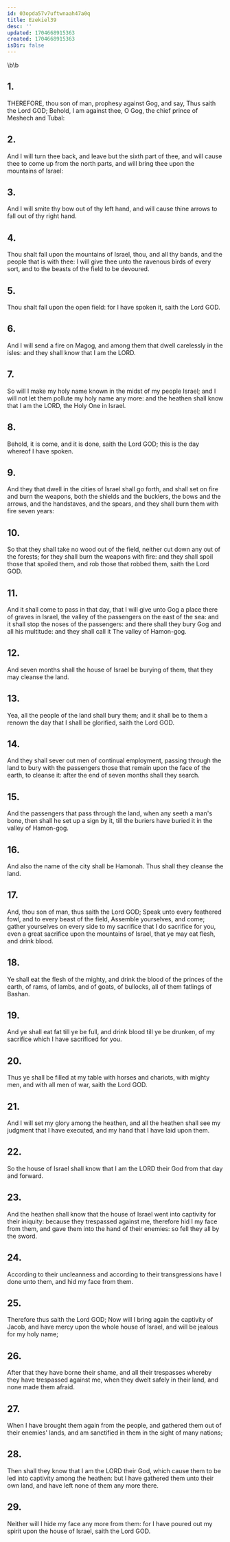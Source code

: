 ```yaml
---
id: 03opda57v7uftwnaah47a0q
title: Ezekiel39
desc: ''
updated: 1704668915363
created: 1704668915363
isDir: false
---
```

\b\b
## 1.
THEREFORE, thou son of man, prophesy against Gog, and say, Thus saith the Lord GOD; Behold, I am against thee, O Gog, the chief prince of Meshech and Tubal:
## 2.
And I will turn thee back, and leave but the sixth part of thee, and will cause thee to come up from the north parts, and will bring thee upon the mountains of Israel:
## 3.
And I will smite thy bow out of thy left hand, and will cause thine arrows to fall out of thy right hand.
## 4.
Thou shalt fall upon the mountains of Israel, thou, and all thy bands, and the people that is with thee: I will give thee unto the ravenous birds of every sort, and to the beasts of the field to be devoured.
## 5.
Thou shalt fall upon the open field: for I have spoken it, saith the Lord GOD.
## 6.
And I will send a fire on Magog, and among them that dwell carelessly in the isles: and they shall know that I am the LORD.
## 7.
So will I make my holy name known in the midst of my people Israel; and I will not let them pollute my holy name any more: and the heathen shall know that I am the LORD, the Holy One in Israel.
## 8.
Behold, it is come, and it is done, saith the Lord GOD; this is the day whereof I have spoken.
## 9.
And they that dwell in the cities of Israel shall go forth, and shall set on fire and burn the weapons, both the shields and the bucklers, the bows and the arrows, and the handstaves, and the spears, and they shall burn them with fire seven years:
## 10.
So that they shall take no wood out of the field, neither cut down any out of the forests; for they shall burn the weapons with fire: and they shall spoil those that spoiled them, and rob those that robbed them, saith the Lord GOD.
## 11.
And it shall come to pass in that day, that I will give unto Gog a place there of graves in Israel, the valley of the passengers on the east of the sea: and it shall stop the noses of the passengers: and there shall they bury Gog and all his multitude: and they shall call it The valley of Hamon-gog.
## 12.
And seven months shall the house of Israel be burying of them, that they may cleanse the land.
## 13.
Yea, all the people of the land shall bury them; and it shall be to them a renown the day that I shall be glorified, saith the Lord GOD.
## 14.
And they shall sever out men of continual employment, passing through the land to bury with the passengers those that remain upon the face of the earth, to cleanse it: after the end of seven months shall they search.
## 15.
And the passengers that pass through the land, when any seeth a man's bone, then shall he set up a sign by it, till the buriers have buried it in the valley of Hamon-gog.
## 16.
And also the name of the city shall be Hamonah.  Thus shall they cleanse the land.
## 17.
And, thou son of man, thus saith the Lord GOD; Speak unto every feathered fowl, and to every beast of the field, Assemble yourselves, and come; gather yourselves on every side to my sacrifice that I do sacrifice for you, even a great sacrifice upon the mountains of Israel, that ye may eat flesh, and drink blood.
## 18.
Ye shall eat the flesh of the mighty, and drink the blood of the princes of the earth, of rams, of lambs, and of goats, of bullocks, all of them fatlings of Bashan.
## 19.
And ye shall eat fat till ye be full, and drink blood till ye be drunken, of my sacrifice which I have sacrificed for you.
## 20.
Thus ye shall be filled at my table with horses and chariots, with mighty men, and with all men of war, saith the Lord GOD.
## 21.
And I will set my glory among the heathen, and all the heathen shall see my judgment that I have executed, and my hand that I have laid upon them.
## 22.
So the house of Israel shall know that I am the LORD their God from that day and forward.
## 23.
And the heathen shall know that the house of Israel went into captivity for their iniquity: because they trespassed against me, therefore hid I my face from them, and gave them into the hand of their enemies: so fell they all by the sword.
## 24.
According to their uncleanness and according to their transgressions have I done unto them, and hid my face from them.
## 25.
Therefore thus saith the Lord GOD; Now will I bring again the captivity of Jacob, and have mercy upon the whole house of Israel, and will be jealous for my holy name;
## 26.
After that they have borne their shame, and all their trespasses whereby they have trespassed against me, when they dwelt safely in their land, and none made them afraid.
## 27.
When I have brought them again from the people, and gathered them out of their enemies' lands, and am sanctified in them in the sight of many nations;
## 28.
Then shall they know that I am the LORD their God, which cause them to be led into captivity among the heathen: but I have gathered them unto their own land, and have left none of them any more there.
## 29.
Neither will I hide my face any more from them: for I have poured out my spirit upon the house of Israel, saith the Lord GOD.
